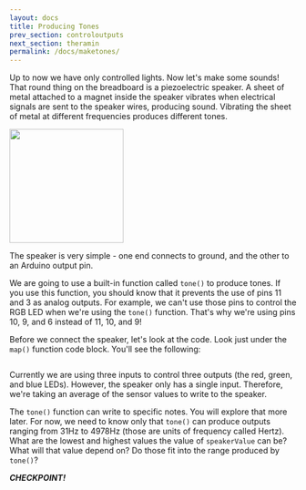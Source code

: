 ```yaml
---
layout: docs
title: Producing Tones
prev_section: controloutputs
next_section: theramin
permalink: /docs/maketones/
--- 
```


Up to now we have only controlled lights. Now let's make some sounds! That round thing on the breadboard is a piezoelectric speaker. A sheet of metal attached to a magnet inside the speaker vibrates when electrical signals are sent to the speaker wires, producing sound. Vibrating the sheet of metal at different frequencies produces different tones.

<img src="{{ site.baseurl }}/img/speaker_closeup.png" style="width: 200px"/>

The speaker is very simple - one end connects to ground, and the other to an Arduino output pin.

We are going to use a built-in function called ```tone()``` to produce tones. If you use this function, you should know that it prevents the use of pins 11 and 3 as analog outputs. For example, we can't use those pins to control the RGB LED when we're using the ```tone()``` function. That's why we're using pins 10, 9, and 6 instead of 11, 10, and 9!

Before we connect the speaker, let's look at the code. Look just under the ```map()``` function code block. You'll see the following:

```speakerValue = (sensorValue0+sensorValue1+sensorValue2)/3;
```

Currently we are using three inputs to control three outputs (the red, green, and blue LEDs). However, the speaker only has a single input. Therefore, we're taking an average of the sensor values to write to the speaker. 

The ```tone()``` function can write to specific notes. You will explore that more later. For now, we need to know only that ```tone()``` can produce outputs ranging from 31Hz to 4978Hz (those are units of frequency called Hertz). What are the lowest and highest values the value of ```speakerValue``` can be? What will that value depend on? Do those fit into the range produced by ```tone()```?

**_CHECKPOINT!_**